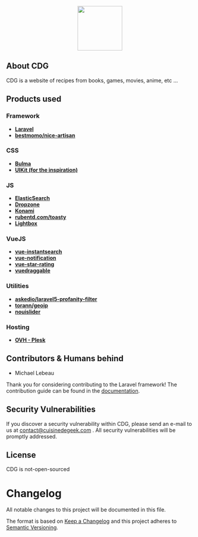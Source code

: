 <p align="center"><img src="https://cuisinedegeek.com/img/logoo_rond.png" height="120" ></p>


<!---
<p align="center">
<a href="https://travis-ci.org/laravel/framework"><img src="https://travis-ci.org/laravel/framework.svg" alt="Build Status"></a>
<a href="https://packagist.org/packages/laravel/framework"><img src="https://poser.pugx.org/laravel/framework/d/total.svg" alt="Total Downloads"></a>
<a href="https://packagist.org/packages/laravel/framework"><img src="https://poser.pugx.org/laravel/framework/v/stable.svg" alt="Latest Stable Version"></a>
<a href="https://packagist.org/packages/laravel/framework"><img src="https://poser.pugx.org/laravel/framework/license.svg" alt="License"></a>
</p>
-->

## About CDG

CDG is a website of recipes from books, games, movies, anime, etc ...


## Products used


### Framework 
- **[Laravel](https://laravel.com/)**
- **[bestmomo/nice-artisan](//)**
### CSS  
- **[Bulma](https://bulma.io/)**
- **[UIKit (for the inspiration) ](https://getuikit.com/docs/accordion)**
### JS  
- **[ElasticSearch](https://elastic.co)**
- **[Dropzone](http://www.dropzonejs.com)**
- **[Konami](https://github.com/snaptortoise/konami-js)**
- **[rubentd.com/toasty](http://rubentd.com/toasty)**
- **[Lightbox](//)**
### VueJS
- **[vue-instantsearch](//)**
- **[vue-notification](//)**
- **[vue-star-rating](//)**
- **[vuedraggable](//)**
### Utilities
- **[askedio/laravel5-profanity-filter](https://github.com/Askedio/laravel-profanity-filter)**
- **[torann/geoip](//)**
- **[nouislider](//)**
### Hosting
- **[OVH - Plesk ](//)**


## Contributors & Humans behind

- Michael Lebeau


Thank you for considering contributing to the Laravel framework! The contribution guide can be found in the [ documentation](//).

## Security Vulnerabilities

If you discover a security vulnerability within CDG, please send an e-mail to us at contact@cuisinedegeek.com . All security vulnerabilities will be promptly addressed.

## License
CDG is not-open-sourced


# Changelog
All notable changes to this project will be documented in this file.

The format is based on [Keep a Changelog](http://keepachangelog.com/en/1.0.0/)
and this project adheres to [Semantic Versioning](http://semver.org/spec/v2.0.0.html).


